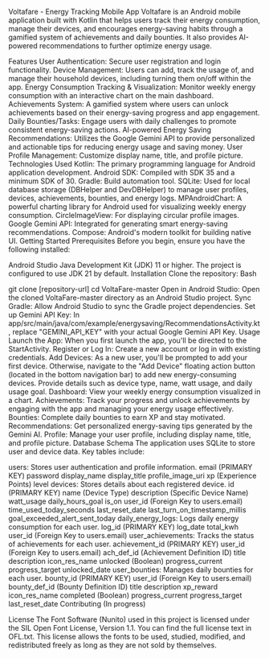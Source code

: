 Voltafare - Energy Tracking Mobile App
Voltafare is an Android mobile application built with Kotlin that helps users track their energy consumption, manage their devices, and encourages energy-saving habits through a gamified system of achievements and daily bounties. It also provides AI-powered recommendations to further optimize energy usage.

Features
User Authentication: Secure user registration and login functionality.
Device Management: Users can add, track the usage of, and manage their household devices, including turning them on/off within the app.
Energy Consumption Tracking & Visualization: Monitor weekly energy consumption with an interactive chart on the main dashboard.
Achievements System: A gamified system where users can unlock achievements based on their energy-saving progress and app engagement.
Daily Bounties/Tasks: Engage users with daily challenges to promote consistent energy-saving actions.
AI-powered Energy Saving Recommendations: Utilizes the Google Gemini API to provide personalized and actionable tips for reducing energy usage and saving money.
User Profile Management: Customize display name, title, and profile picture.
Technologies Used
Kotlin: The primary programming language for Android application development.
Android SDK: Compiled with SDK 35 and a minimum SDK of 30.
Gradle: Build automation tool.
SQLite: Used for local database storage (DBHelper and DevDBHelper) to manage user profiles, devices, achievements, bounties, and energy logs.
MPAndroidChart: A powerful charting library for Android used for visualizing weekly energy consumption.
CircleImageView: For displaying circular profile images.
Google Gemini API: Integrated for generating smart energy-saving recommendations.
Compose: Android's modern toolkit for building native UI.
Getting Started
Prerequisites
Before you begin, ensure you have the following installed:

Android Studio
Java Development Kit (JDK) 11 or higher. The project is configured to use JDK 21 by default.
Installation
Clone the repository:
Bash

git clone [repository-url]
cd VoltaFare-master
Open in Android Studio: Open the cloned VoltaFare-master directory as an Android Studio project.
Sync Gradle: Allow Android Studio to sync the Gradle project dependencies.
Set up Gemini API Key: In app/src/main/java/com/example/energysaving/RecommendationsActivity.kt, replace "GEMINI_API_KEY" with your actual Google Gemini API Key.
Usage
Launch the App: When you first launch the app, you'll be directed to the StartActivity.
Register or Log In: Create a new account or log in with existing credentials.
Add Devices: As a new user, you'll be prompted to add your first device. Otherwise, navigate to the "Add Device" floating action button (located in the bottom navigation bar) to add new energy-consuming devices. Provide details such as device type, name, watt usage, and daily usage goal.
Dashboard: View your weekly energy consumption visualized in a chart.
Achievements: Track your progress and unlock achievements by engaging with the app and managing your energy usage effectively.
Bounties: Complete daily bounties to earn XP and stay motivated.
Recommendations: Get personalized energy-saving tips generated by the Gemini AI.
Profile: Manage your user profile, including display name, title, and profile picture.
Database Schema
The application uses SQLite to store user and device data. Key tables include:

users: Stores user authentication and profile information.
email (PRIMARY KEY)
password
display_name
display_title
profile_image_uri
xp (Experience Points)
level
devices: Stores details about each registered device.
id (PRIMARY KEY)
name (Device Type)
description (Specific Device Name)
watt_usage
daily_hours_goal
is_on
user_id (Foreign Key to users.email)
time_used_today_seconds
last_reset_date
last_turn_on_timestamp_millis
goal_exceeded_alert_sent_today
daily_energy_logs: Logs daily energy consumption for each user.
log_id (PRIMARY KEY)
log_date
total_kwh
user_id (Foreign Key to users.email)
user_achievements: Tracks the status of achievements for each user.
achievement_id (PRIMARY KEY)
user_id (Foreign Key to users.email)
ach_def_id (Achievement Definition ID)
title
description
icon_res_name
unlocked (Boolean)
progress_current
progress_target
unlocked_date
user_bounties: Manages daily bounties for each user.
bounty_id (PRIMARY KEY)
user_id (Foreign Key to users.email)
bounty_def_id (Bounty Definition ID)
title
description
xp_reward
icon_res_name
completed (Boolean)
progress_current
progress_target
last_reset_date
Contributing
(In progress)

License
The Font Software (Nunito) used in this project is licensed under the SIL Open Font License, Version 1.1. You can find the full license text in OFL.txt. This license allows the fonts to be used, studied, modified, and redistributed freely as long as they are not sold by themselves.
